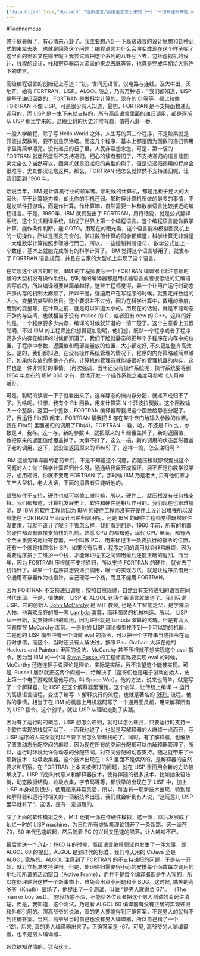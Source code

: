 ```yaml
---
{"dg-publish":true,"dg-path":"程序语言/高级语言怎么来的（一）：一切从递归开始.md","permalink":"/程序语言/高级语言怎么来的（一）：一切从递归开始/","created":"2023-09-04T14:44:22.000+08:00","updated":"2023-12-15T16:37:36.380+08:00"}
---
```


#Technomous

终于放暑假了，有心情来八卦了。我主要想八卦一下高级语言的设计思想和各种范式的来龙去脉，也就是回答这个问题：编程语言为什么会演变成现在这个样子呢？这里面的奥妙又在哪里呢？我尝试着把这个系列的八卦写下去，包括虚拟机的设计，线程的设计，栈和寄存器两大流派的来龙去脉等等，也算是完成年初给大家许下的诺言。

高级编程语言的创始纪上写道：“初，世间无语言，仅电路与连线。及大牛出，天地开，始有 FORTRAN，LISP。ALGOL 随之，乃有万种语：” 我们都知道，LISP 是基于递归函数的，FORTRAN 是做科学计算的。现在的 C 等等，都比较像 FORTRAN 不像 LISP。可是很少有人知道，最初，FORTRAN 是不支持函数递归调用的，而 LISP 是一生下来就支持的，所有高级语言里面的递归调用，都是逐渐从 LISP 那里学来的。这段尘封的历史非常有趣，值得八卦一番。

一般人学编程，除了写 Hello World 之外，人生写的第二个程序，不是阶乘就是菲波拉契数列，要不就是汉洛塔。而这几个程序，基本上都是因为函数的递归调用才显得简单漂亮。没有递归的日子里，人民非常想念您。可是，第一版的 FORTRAN 就居然居然不支持递归。细心的读者要问了，不支持递归的语言能图灵完全么？当然可以，图灵机就是没递归的典型的例子。但是没递归调用的程序会很难写，尤其像汉诺塔这种。那么，FORTRAN 他怎么就悍然不支持递归呢，让我们回到 1960 年。

话说当年，IBM 是计算机行业的领军者。那时候的计算机，都是比柜子还大的大家伙，至于计算能力嘛，却比你的手机还弱。那时候计算机所做的最多的事情，不是发邮件打游戏，而是作计算。作计算嘛，自然需要一种和数学语言比较接近的编程语言。于是，1960年，IBM 就捣鼓出了 FORTRAN，用行话说，就是公式翻译系统。这个公式翻译系统，就成了世界上第一个编程语言。这个编程语言能做数学计算，能作条件判断，能 GOTO。用现在的眼光看，这个语言能构模拟图灵机上的一切操作，所以是图灵完全的。学过数值计算的同学都知道，科学计算无非就是一大堆数学计算按照步骤进行而已。所以，一些控制判断语句， 数学公式加上一个数组，基本上就能完成所有的科学计算了。IBM 觉得这个语言够用了，就发布了 FORTRAN 语言规范，并且在自家的大型机上实现了这个语言。　

在实现这个语言的时候，IBM 的工程师要写一个 FORTRAN 编译器 (请注意那时候的大型机没有操作系统)。那时候的编译器都是用机器语言或者很低级的汇编语言写成的，所以编译器要越简单越好。这些工程师觉得，弄一个让用户运行时动态开辟内存的机制太麻烦了，所以干脆，强迫用户在写程序的时候，就要定好数组的大小，变量的类型和数目。这个要求并不过分，因为在科学计算中，数组的维度，用到的变量等，在计算之前，就是可以知道大小的。用现在的话说，就是不能动态开辟内存空间，也就相当于没有 malloc 的 C，或者没有 new 的 C++。这样的好处是，一个程序要多少内存，编译的时候就知道的一清二楚了。这个主意看上去很聪明，不过 IBM 的工程师比你想得更加聪明，他们想，既然一个程序或者子程序要多少内存在编译的时候都知道了，我们干脆就静态的把每个子程序在内存中的位置，子程序中参数，返回值和局部变量放的位置，大小都定好, 不久更加整齐高效么。是的，我们都知道，在没有操作系统管理的情况下，程序的内存策略越简单越好，如果内存放的整整齐齐的，计算机的管理员就能够很好的管理机器的内存，这样也是一件非常好的事情。（再次强调，当年还没有操作系统呢，操作系统要等到 1964 年发布的 IBM 360 才有，具体开发一个操作系统之难度可参考《人月神话》）。

可是，聪明的读者一下子就看出来了，这样静态的搞内存分配，就递不成归不了了。为啥呢。试想，我有个 Fib 函数，用来计算第 N 个菲波拉契数。这个函数输入一个整数，返回一个整数，FORTRAN 编译器帮我把这个函数给静态分配了。好，我运行 Fib(5) 起来，FORTRAN 帮我把 5 存在某个专门给输入参数的位置。我在 Fib(5) 里面递归的调用了Fib(4)，FORTRAN 一看，哈，不还是 Fib 么，参数是 4，我存。这一存，新的参数 4，就把原来的 5 给覆盖掉了，新的返回值，也把原来的返回值给覆盖掉了。大事不好了，这么一搞，新的调用的状态居然覆盖了老的调用，这下，就没法返回原来的 Fib(5) 了，这样一搞，怎么递归啊？

IBM 这些写编译器的老前辈们，不是不知道这个问题，而是压根就鄙视提出这个问题的人：你丫科学计算递归什么呀，通通给我展开成循环，展不开是你数学没学好，想用递归，你就不要用 FORTRAN 了。那时候 IBM 乃是老大, 只有他们家才生产大型机，老大发话，下面的消费者只能听他的。

既然软件不支持，硬件也就可以偷工减料嘛，所以，硬件上，就压根没有任何栈支持。我们都知道，计算机发展史上，软件和硬件是相互作用的。我们现在也很难猜测，是 IBM 的软件工程师因为 IBM 的硬件工程师没有在硬件上设计出堆栈所以没有能在 FORTRAN 里面设计出递归调用呢，还是 IBM 的硬件工程师觉得既然软件没要求，我就不设计了呢？不管怎么样，我们看到的是，1960 年前，所有的机器的硬件都没有直接支持栈的机制。熟悉 CPU 的都知道，现代 CPU 里面，都有两个至关重要的地址寄存器，一个叫做 PC， 用来标记下一条要执行的指令的位置，还有一个就是栈顶指针 SP。如果没有后者，程序之间的调用就会非常麻烦，因为需要程序员手工维护一个栈，才能保证程序之间调用最后还能正确的返回。而当年，因为 FORTRAN 压根就不支持递归，所以支持 FORTRAN 的硬件，就省去了栈指针了。如果一个程序员想要递归调用，唯一的实现方法，就是让程序员借用一个通用寄存器作为栈指针，自己硬写一个栈，而且不能用 FORTRAN。

因为 FORTRAN 不支持递归调用，按照自然规律，自然会有支持递归的语言在同时代出现。于是，很快的， LISP 和 ALGOL 这两个新语言就出道了。我们只说 LISP。它的创始人 [John McCarchy](https://en.wikipedia.org/wiki/John_McCarthy_(computer_scientist)) 是 MIT 教授, 也是人工智能之父，是学院派人物。他喜欢丘齐的那一套 [Lambda 演算](https://en.wikipedia.org/wiki/Lambda_calculus)，而非图灵的机械构造。所以， LISP 从一开始，就支持递归的调用，因为递归就是 lambda 演算的灵魂。但是有两大问题摆在 McCarchy 面前。一是他的 LISP 理论模型找不到一个可以跑的机器，二是他的 LISP 模型中有一个叫做 eval 的指令，可以把一个字符串当成指令在运行时求值，而这个，当时还没有人解决过。按照 Paul Graham 大叔在他的 Hackers and Painters 里面的说法，McCarchy 甚至压根就不想实现这个 eval 指令，因为当 IBM 的一个叫 [Steve Russell](https://en.wikipedia.org/wiki/Steve_Russell)的工程师宣称要实现 eval 的时候，McCarthy 还连连摇手说理论是理论，实际是实际，我不指望这个能被实现。可是, Russell 居然就把这两个问题一并给解决了（这哥们也是电子游戏创始人，史上第一个电子游戏就是他写的，叫 Space War）。他的方法，说来也简单，就是写了一个解释器，让 LISP 在这个解释器里面跑。这个创举，让传统上编译 -> 运行的高级语言流程，变成了编写 -> 解释执行的流程，也就是著名的 [REPL](https://en.wikipedia.org/wiki/Read%E2%80%93eval%E2%80%93print_loop) 流程。他做的事情，相当于在 IBM 的机器上用机器码写了一个通用图灵机，用来解释所有的 LISP 指令。这个创举，就让 LISP 从理论走到了实践。

因为有了运行时的概念，LISP 想怎么递归，就可以怎么递归，只要运行时支持一个软件实现的栈就可以了。上面我也说了，也就是写解释器的人麻烦一点而已，写 LISP 程序的人完全就可以不管下层怎么管理栈的了。同时，有了解释器，也解放了原来动态分配空间的麻烦，因为现在所有的空间分配都可以由解释器管理了，所以，运行时环境允许你动态的分配空间。对空间分配的动态支持，随之就带来了一项新技术：垃圾收集器。这个技术出现在 LISP 里面不是偶然的，是解释器的自然要求和归宿。在 FORTRAN 上本来被绕过的问题，就在 LISP 里面用全新的方法被解决了。LISP 的划时代意义和解释器技术，使得伴随的很多技术，比如抽象语法树，动态数据结构，垃圾收集，字节码等等，都很早的出现在了 LISP 中，加上 LISP 本身规则很少，使用起来非常灵活，所以，每当有一项新技术出现，特别是和解释器和运行时相关的一项新技术出现，我们就会听到有人说，“这玩意儿 LISP 里早就有了”，这话，是有一定道理的。

除了上面的软件模拟之外，MIT 还有一派在作硬件模拟，这一派，以后发展成了灿烂一时的 LISP machine，为日后所有虚拟机理论铺开了一条新路。这一派在 70，80 年代迅速崛起，然后随着 PC 的兴起又迅速的陨落，让人唏嘘不已。

最后附送一个八卦：1960 年的时候，高级语言编程领域也发生了一件大事，即 ALGOL 60 的提出。ALGOL 是划时代的标准，我们今天用的 C/Java 全是 ALGOL 家族的。ALGOL 注意到了 FORTRAN 的不支持递归的问题，于是从一开始，就订立标准支持递归。但是，处理递归需要很小心的安排每个函数每次调用的地址和所谓的活动窗口（Active Frame），而并不是每个编译器都是牛人写的，所以在处理递归这样一个新事物上，难免会出点小问题和小 BUG。这时候, 搞笑的高爷爷（Knuth）出场了，他提出了一个测试，叫做 “是男人就得负 67”。 （The man or boy test）。 恕我功底不深，不能给各位读者把这个男人测试的关窍讲清楚，但是，我知道，这个测试，乃是看 ALGOL 60 编译器有没有正确的实现递归和外部引用的。照高爷爷的说法，真的男人要能得到正确答案，不是男人的就得不到正确答案。当然，高爷爷当时自己也没有男人编译器，所以自己猜了一个 -121，后来, 真的男人编译器出来了，正确答案是 -67。可见, 高爷爷的人脑编译器，也不是男人编译器…

各位欲知详情的，猛点[这个](https://en.wikipedia.org/wiki/Man_or_boy_test)。